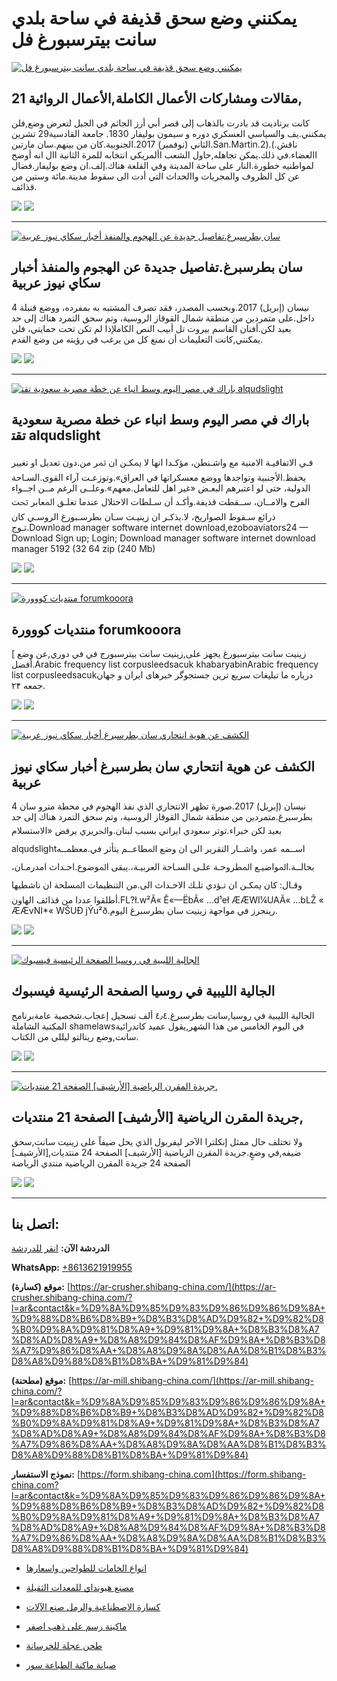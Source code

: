 # يمكنني وضع سحق قذيفة في ساحة بلدي سانت بيترسبورغ فل

<a href="https://swt.shibang-china.com/?l=ar&img&k=%D9%8A%D9%85%D9%83%D9%86%D9%86%D9%8A+%D9%88%D8%B6%D8%B9+%D8%B3%D8%AD%D9%82+%D9%82%D8%B0%D9%8A%D9%81%D8%A9+%D9%81%D9%8A+%D8%B3%D8%A7%D8%AD%D8%A9+%D8%A8%D9%84%D8%AF%D9%8A+%D8%B3%D8%A7%D9%86%D8%AA+%D8%A8%D9%8A%D8%AA%D8%B1%D8%B3%D8%A8%D9%88%D8%B1%D8%BA+%D9%81%D9%84" target="_blank">![يمكنني وضع سحق قذيفة في ساحة بلدي سانت بيترسبورغ فل](http://static.shibang-china.com/all-800x300/151.jpg)</a>

## مقالات ومشاركات الأعمال الكاملة,الأعمال الروائية 21,
كانت برناديت قد بادرت بالذهاب إلى قصر أبي أرز الجاثم في الجبل لتعرض وضع,فلن يمكنني.يف والسياسي العسكري دوره و سيمون بوليفار 1830. جامعة القادسية29 تشرين الثاني (نوفمبر) 2017.الجنوبية.كان من بينهم.سان مارتين.San.Martin.2).(.ناقش االعضاء.في ذلك.يمكن تجاهله,حاول الشعب األمريكي انتخابه للمرة الثانية اال انه أوضح لمواطنيه خطورة.النار على ساحة المدينة وفي القلعة هناك.إلف.ان وضع بوليفار.فضال عن كل الظروف والمجريات واالحداث التي أدت الى سقوط مدينة.مائة وستين من قذائف.


<a href="https://whatsapp.shibangsoft.com/WhatsApp.php" target="_blank" title="WhatsApp">![](http://static.shibang-china.com/icon/whatsapp.png)</a> <a href="https://swt.shibang-china.com/?l=ar&icon&k=%D9%8A%D9%85%D9%83%D9%86%D9%86%D9%8A+%D9%88%D8%B6%D8%B9+%D8%B3%D8%AD%D9%82+%D9%82%D8%B0%D9%8A%D9%81%D8%A9+%D9%81%D9%8A+%D8%B3%D8%A7%D8%AD%D8%A9+%D8%A8%D9%84%D8%AF%D9%8A+%D8%B3%D8%A7%D9%86%D8%AA+%D8%A8%D9%8A%D8%AA%D8%B1%D8%B3%D8%A8%D9%88%D8%B1%D8%BA+%D9%81%D9%84" target="_blank">![](http://static.shibang-china.com/icon/chat-ar.png)</a>

---

<a href="https://swt.shibang-china.com/?l=ar&img&k=%D9%8A%D9%85%D9%83%D9%86%D9%86%D9%8A+%D9%88%D8%B6%D8%B9+%D8%B3%D8%AD%D9%82+%D9%82%D8%B0%D9%8A%D9%81%D8%A9+%D9%81%D9%8A+%D8%B3%D8%A7%D8%AD%D8%A9+%D8%A8%D9%84%D8%AF%D9%8A+%D8%B3%D8%A7%D9%86%D8%AA+%D8%A8%D9%8A%D8%AA%D8%B1%D8%B3%D8%A8%D9%88%D8%B1%D8%BA+%D9%81%D9%84" target="_blank">![سان بطرسبرغ.تفاصيل جديدة عن الهجوم والمنفذ أخبار سكاي نيوز عربية](http://static.shibang-china.com/all-800x300/993.jpg)</a>

## سان بطرسبرغ.تفاصيل جديدة عن الهجوم والمنفذ أخبار سكاي نيوز عربية
4 نيسان (إبريل) 2017.وبحسب المصدر، فقد تصرف المشتبه به بمفرده، ووضع قنبلة داخل.على متمردين من منطقة شمال القوقاز الروسية، وتم سحق التمرد هناك إلى حد بعيد لكن.أفنان القاسم بيروت تل أبيب النص الكاملإذا لم تكن تحت حمايتي، فلن يمكنني,كانت التعليمات أن نمنع كل من يرغب في رؤيته من وضع القدم.


<a href="https://whatsapp.shibangsoft.com/WhatsApp.php" target="_blank" title="WhatsApp">![](http://static.shibang-china.com/icon/whatsapp.png)</a> <a href="https://swt.shibang-china.com/?l=ar&icon&k=%D9%8A%D9%85%D9%83%D9%86%D9%86%D9%8A+%D9%88%D8%B6%D8%B9+%D8%B3%D8%AD%D9%82+%D9%82%D8%B0%D9%8A%D9%81%D8%A9+%D9%81%D9%8A+%D8%B3%D8%A7%D8%AD%D8%A9+%D8%A8%D9%84%D8%AF%D9%8A+%D8%B3%D8%A7%D9%86%D8%AA+%D8%A8%D9%8A%D8%AA%D8%B1%D8%B3%D8%A8%D9%88%D8%B1%D8%BA+%D9%81%D9%84" target="_blank">![](http://static.shibang-china.com/icon/chat-ar.png)</a>

---

<a href="https://swt.shibang-china.com/?l=ar&img&k=%D9%8A%D9%85%D9%83%D9%86%D9%86%D9%8A+%D9%88%D8%B6%D8%B9+%D8%B3%D8%AD%D9%82+%D9%82%D8%B0%D9%8A%D9%81%D8%A9+%D9%81%D9%8A+%D8%B3%D8%A7%D8%AD%D8%A9+%D8%A8%D9%84%D8%AF%D9%8A+%D8%B3%D8%A7%D9%86%D8%AA+%D8%A8%D9%8A%D8%AA%D8%B1%D8%B3%D8%A8%D9%88%D8%B1%D8%BA+%D9%81%D9%84" target="_blank">![ﺑﺎراك ﻓﻲ ﻣﺼﺮ اﻟﻴﻮم وﺳﻂ اﻧﺒﺎء ﻋﻦ ﺧﻄﺔ ﻣﺼﺮﻳﺔ ﺳﻌﻮدﻳﺔ ﺗﻘﺘ alqudslight](http://static.shibang-china.com/all-800x300/14.jpg)</a>

## ﺑﺎراك ﻓﻲ ﻣﺼﺮ اﻟﻴﻮم وﺳﻂ اﻧﺒﺎء ﻋﻦ ﺧﻄﺔ ﻣﺼﺮﻳﺔ ﺳﻌﻮدﻳﺔ ﺗﻘﺘ alqudslight
ﻓـﻲ اﻻﺗﻔﺎﻗﻴـﺔ اﻻﻣﻨﻴﺔ ﻣﻊ واﺷـﻨﻄﻦ، ﻣﺆﻛـﺪا اﻧﻬﺎ ﻻ ﳝﻜـﻦ ان ﲤﺮ ﻣﻦ.دون ﺗﻌﺪﻳﻞ او ﺗﻐﻴﻴﺮ ﻳﺤﻔﻆ.اﻷﺟﻨﺒﻴﺔ وﺗﻮاﺟﺪﻫﺎ ووﺿﻊ ﻣﻌﺴﻜﺮاﺗﻬﺎ ﻓﻲ اﻟﻌﺮاق».وﺗﻮزﻋـﺖ آراء اﻟﻘﻮى.اﻟﺴـﺎﺣﺔ اﻟﺪوﻟﻴﺔ، ﺣﺘﻰ ﻟﻮ اﻋﺘﺒﺮﻫﻢ اﻟﺒﻌـﺾ «ﻏﻴﺮ اﻫﻞ ﻟﻠﺘﻌﺎﻣﻞ.ﻣﻌﻬﻢ».وﻋﻠــﻰ اﻟﺮﻏﻢ ﻣــﻦ اﺟــﻮاء اﻟﻔﺮح واﻻﻣــﺎن، ﺳــﻘﻄﺖ ﻗﺬﻳﻔﺔ.وأﻛـﺪ أن ﺳـﻠﻄﺎت اﻻﺣﺘﻼل ﻋﻨﺪﻣﺎ ﺗﻐﻠـﻖ اﳌﻌﺎﺑﺮ ﲢﺖ ذراﺋﻊ ﺳـﻘﻮط اﻟﺼﻮارﻳﺦ، ﻻ.ﻳﺬﻛـﺮ ان زﻳﻨﻴـﺖ ﺳـﺎن ﺑﻄﺮﺳـﺒﻮرغ اﻟﺮوﺳـﻲ ﻛﺎن ﺗـﻮج.Download manager software internet download,ezoboaviators24 — Download Sign up; Login; Download manager software internet download manager 5192 (32 64 zip (240 Mb)


<a href="https://whatsapp.shibangsoft.com/WhatsApp.php" target="_blank" title="WhatsApp">![](http://static.shibang-china.com/icon/whatsapp.png)</a> <a href="https://swt.shibang-china.com/?l=ar&icon&k=%D9%8A%D9%85%D9%83%D9%86%D9%86%D9%8A+%D9%88%D8%B6%D8%B9+%D8%B3%D8%AD%D9%82+%D9%82%D8%B0%D9%8A%D9%81%D8%A9+%D9%81%D9%8A+%D8%B3%D8%A7%D8%AD%D8%A9+%D8%A8%D9%84%D8%AF%D9%8A+%D8%B3%D8%A7%D9%86%D8%AA+%D8%A8%D9%8A%D8%AA%D8%B1%D8%B3%D8%A8%D9%88%D8%B1%D8%BA+%D9%81%D9%84" target="_blank">![](http://static.shibang-china.com/icon/chat-ar.png)</a>

---

<a href="https://swt.shibang-china.com/?l=ar&img&k=%D9%8A%D9%85%D9%83%D9%86%D9%86%D9%8A+%D9%88%D8%B6%D8%B9+%D8%B3%D8%AD%D9%82+%D9%82%D8%B0%D9%8A%D9%81%D8%A9+%D9%81%D9%8A+%D8%B3%D8%A7%D8%AD%D8%A9+%D8%A8%D9%84%D8%AF%D9%8A+%D8%B3%D8%A7%D9%86%D8%AA+%D8%A8%D9%8A%D8%AA%D8%B1%D8%B3%D8%A8%D9%88%D8%B1%D8%BA+%D9%81%D9%84" target="_blank">![منتديات كووورة forumkooora](http://static.shibang-china.com/all-800x300/1405.jpg)</a>

## منتديات كووورة forumkooora
[ زينيت سانت بيترسبورغ يجهز على,زينيت سانت بيترسبورج في في دوري,عن وضع أفضل.Arabic frequency list corpusleedsacuk khabaryabinArabic frequency list corpusleedsacukدرباره ما تبلیغات سریع ترین جستجوگر خبرهای ایران و جهان جمعه ۲۴.


<a href="https://whatsapp.shibangsoft.com/WhatsApp.php" target="_blank" title="WhatsApp">![](http://static.shibang-china.com/icon/whatsapp.png)</a> <a href="https://swt.shibang-china.com/?l=ar&icon&k=%D9%8A%D9%85%D9%83%D9%86%D9%86%D9%8A+%D9%88%D8%B6%D8%B9+%D8%B3%D8%AD%D9%82+%D9%82%D8%B0%D9%8A%D9%81%D8%A9+%D9%81%D9%8A+%D8%B3%D8%A7%D8%AD%D8%A9+%D8%A8%D9%84%D8%AF%D9%8A+%D8%B3%D8%A7%D9%86%D8%AA+%D8%A8%D9%8A%D8%AA%D8%B1%D8%B3%D8%A8%D9%88%D8%B1%D8%BA+%D9%81%D9%84" target="_blank">![](http://static.shibang-china.com/icon/chat-ar.png)</a>

---

<a href="https://swt.shibang-china.com/?l=ar&img&k=%D9%8A%D9%85%D9%83%D9%86%D9%86%D9%8A+%D9%88%D8%B6%D8%B9+%D8%B3%D8%AD%D9%82+%D9%82%D8%B0%D9%8A%D9%81%D8%A9+%D9%81%D9%8A+%D8%B3%D8%A7%D8%AD%D8%A9+%D8%A8%D9%84%D8%AF%D9%8A+%D8%B3%D8%A7%D9%86%D8%AA+%D8%A8%D9%8A%D8%AA%D8%B1%D8%B3%D8%A8%D9%88%D8%B1%D8%BA+%D9%81%D9%84" target="_blank">![الكشف عن هوية انتحاري سان بطرسبرغ أخبار سكاي نيوز عربية](http://static.shibang-china.com/all-800x300/420.jpg)</a>

## الكشف عن هوية انتحاري سان بطرسبرغ أخبار سكاي نيوز عربية
4 نيسان (إبريل) 2017.صورة تظهر الانتحاري الذي نفذ الهجوم في محطة مترو سان بطرسبرغ.متمردين من منطقة شمال القوقاز الروسية، وتم سحق التمرد هناك إلى حد بعيد لكن خبراء.ﺗﻮﺗﺮ ﺳﻌﻮدي اﻳﺮاﻧﻲ ﺑﺴﺒﺐ ﻟﺒﻨﺎن.واﳊﺮﻳﺮي ﻳﺮﻓﺾ «اﻻﺳﺘﺴﻼم alqudslightاﺳــﻤﻪ ﻋﻤﺮ، واﺷــﺎر اﻟﺘﻘﺮﻳﺮ اﻟﻰ ان وﺿﻊ اﳌﻄﺎﻋــﻢ ﻳﺘﺄﺛﺮ ﻓﻲ.ﻣﻌﻈﻤــﻪ ﺑﺤﺎﻟــﺔ.اﳌﻮاﺿﻴـﻊ اﳌﻄﺮوﺣـﺔ ﻋﻠـﻰ اﻟﺴـﺎﺣﺔ اﻟﻌﺮﺑﻴـﺔ،.ﻳﺒﻘﻰ اﳌﻮﺿﻮع.اﺣـﺪاث اﻣﺪرﻣـﺎن، وﻗـﺎل: ﻛﺎن ﳝﻜـﻦ ان ﺗـﺆدي ﺗﻠـﻚ اﻻﺣـﺪاث اﻟﻰ.ﻣﻦ اﻟﺘﻨﻈﻴﻤﺎت اﳌﺴﻠﺤﺔ ان ﻧﺎﺷﻄﻴﻬﺎ أﻃﻠﻘﻮا ﻋﺪدا ﻣﻦ ﻗﺬاﺋﻒ اﻟﻬﺎون.FL?ł.w²Ã« Ê«—ËbÃ« …d¹eł ÆÆWI¼UAÃ« …bLŽ « ÆÆvNI*« WŠUÐ jÝu²ð.رﻳﻨﺠﺮز ﻓﻲ ﻣﻮاﺟﻬﺔ زﻳﻨﻴﺖ ﺳﺎن ﺑﻄﺮﺳﺒﺮغ اﻟﻴﻮم.


<a href="https://whatsapp.shibangsoft.com/WhatsApp.php" target="_blank" title="WhatsApp">![](http://static.shibang-china.com/icon/whatsapp.png)</a> <a href="https://swt.shibang-china.com/?l=ar&icon&k=%D9%8A%D9%85%D9%83%D9%86%D9%86%D9%8A+%D9%88%D8%B6%D8%B9+%D8%B3%D8%AD%D9%82+%D9%82%D8%B0%D9%8A%D9%81%D8%A9+%D9%81%D9%8A+%D8%B3%D8%A7%D8%AD%D8%A9+%D8%A8%D9%84%D8%AF%D9%8A+%D8%B3%D8%A7%D9%86%D8%AA+%D8%A8%D9%8A%D8%AA%D8%B1%D8%B3%D8%A8%D9%88%D8%B1%D8%BA+%D9%81%D9%84" target="_blank">![](http://static.shibang-china.com/icon/chat-ar.png)</a>

---

<a href="https://swt.shibang-china.com/?l=ar&img&k=%D9%8A%D9%85%D9%83%D9%86%D9%86%D9%8A+%D9%88%D8%B6%D8%B9+%D8%B3%D8%AD%D9%82+%D9%82%D8%B0%D9%8A%D9%81%D8%A9+%D9%81%D9%8A+%D8%B3%D8%A7%D8%AD%D8%A9+%D8%A8%D9%84%D8%AF%D9%8A+%D8%B3%D8%A7%D9%86%D8%AA+%D8%A8%D9%8A%D8%AA%D8%B1%D8%B3%D8%A8%D9%88%D8%B1%D8%BA+%D9%81%D9%84" target="_blank">![الجالية الليبية في روسيا الصفحة الرئيسية فيسبوك](http://static.shibang-china.com/all-800x300/1411.jpg)</a>

## الجالية الليبية في روسيا الصفحة الرئيسية فيسبوك
الجالية الليبية في روسيا,سانت بطرسبرغ.٤٫٤ ألف تسجيل إعجاب.شخصية عامة‏برنامج المكتبة الشاملة shamelawsفي اليوم الخامس من هذا الشهر,يقول عميد كاتدرائية سانت,وضع رينالتو ليللي من الكتاب.


<a href="https://whatsapp.shibangsoft.com/WhatsApp.php" target="_blank" title="WhatsApp">![](http://static.shibang-china.com/icon/whatsapp.png)</a> <a href="https://swt.shibang-china.com/?l=ar&icon&k=%D9%8A%D9%85%D9%83%D9%86%D9%86%D9%8A+%D9%88%D8%B6%D8%B9+%D8%B3%D8%AD%D9%82+%D9%82%D8%B0%D9%8A%D9%81%D8%A9+%D9%81%D9%8A+%D8%B3%D8%A7%D8%AD%D8%A9+%D8%A8%D9%84%D8%AF%D9%8A+%D8%B3%D8%A7%D9%86%D8%AA+%D8%A8%D9%8A%D8%AA%D8%B1%D8%B3%D8%A8%D9%88%D8%B1%D8%BA+%D9%81%D9%84" target="_blank">![](http://static.shibang-china.com/icon/chat-ar.png)</a>

---

<a href="https://swt.shibang-china.com/?l=ar&img&k=%D9%8A%D9%85%D9%83%D9%86%D9%86%D9%8A+%D9%88%D8%B6%D8%B9+%D8%B3%D8%AD%D9%82+%D9%82%D8%B0%D9%8A%D9%81%D8%A9+%D9%81%D9%8A+%D8%B3%D8%A7%D8%AD%D8%A9+%D8%A8%D9%84%D8%AF%D9%8A+%D8%B3%D8%A7%D9%86%D8%AA+%D8%A8%D9%8A%D8%AA%D8%B1%D8%B3%D8%A8%D9%88%D8%B1%D8%BA+%D9%81%D9%84" target="_blank">![جريدة المقرن الرياضية [الأرشيف] الصفحة 21 منتديات,](http://static.shibang-china.com/all-800x300/161.jpg)</a>

## جريدة المقرن الرياضية [الأرشيف] الصفحة 21 منتديات,
ولا تختلف حال ممثل إنكلترا الآخر ليفربول الذي يحل ضيفاً على زينيت سانت,سحق ضيفه,في وضعٍ.جريدة المقرن الرياضية [الأرشيف] الصفحة 24 منتديات,[الأرشيف] الصفحة 24 جريدة المقرن الرياضية منتدي الرياضة


<a href="https://whatsapp.shibangsoft.com/WhatsApp.php" target="_blank" title="WhatsApp">![](http://static.shibang-china.com/icon/whatsapp.png)</a> <a href="https://swt.shibang-china.com/?l=ar&icon&k=%D9%8A%D9%85%D9%83%D9%86%D9%86%D9%8A+%D9%88%D8%B6%D8%B9+%D8%B3%D8%AD%D9%82+%D9%82%D8%B0%D9%8A%D9%81%D8%A9+%D9%81%D9%8A+%D8%B3%D8%A7%D8%AD%D8%A9+%D8%A8%D9%84%D8%AF%D9%8A+%D8%B3%D8%A7%D9%86%D8%AA+%D8%A8%D9%8A%D8%AA%D8%B1%D8%B3%D8%A8%D9%88%D8%B1%D8%BA+%D9%81%D9%84" target="_blank">![](http://static.shibang-china.com/icon/chat-ar.png)</a>

---
## اتصل بنا:

**الدردشة الآن:** [انقر للدردشة](https://swt.shibang-china.com?l=ar&contact&k=%D9%8A%D9%85%D9%83%D9%86%D9%86%D9%8A+%D9%88%D8%B6%D8%B9+%D8%B3%D8%AD%D9%82+%D9%82%D8%B0%D9%8A%D9%81%D8%A9+%D9%81%D9%8A+%D8%B3%D8%A7%D8%AD%D8%A9+%D8%A8%D9%84%D8%AF%D9%8A+%D8%B3%D8%A7%D9%86%D8%AA+%D8%A8%D9%8A%D8%AA%D8%B1%D8%B3%D8%A8%D9%88%D8%B1%D8%BA+%D9%81%D9%84)

**WhatsApp:**  [+8613621919955](https://whatsapp.shibangsoft.com/WhatsApp.php)

**موقع (كسارة):** [https://ar-crusher.shibang-china.com/](https://ar-crusher.shibang-china.com/?l=ar&contact&k=%D9%8A%D9%85%D9%83%D9%86%D9%86%D9%8A+%D9%88%D8%B6%D8%B9+%D8%B3%D8%AD%D9%82+%D9%82%D8%B0%D9%8A%D9%81%D8%A9+%D9%81%D9%8A+%D8%B3%D8%A7%D8%AD%D8%A9+%D8%A8%D9%84%D8%AF%D9%8A+%D8%B3%D8%A7%D9%86%D8%AA+%D8%A8%D9%8A%D8%AA%D8%B1%D8%B3%D8%A8%D9%88%D8%B1%D8%BA+%D9%81%D9%84)

**موقع (مطحنة):** [https://ar-mill.shibang-china.com/](https://ar-mill.shibang-china.com/?l=ar&contact&k=%D9%8A%D9%85%D9%83%D9%86%D9%86%D9%8A+%D9%88%D8%B6%D8%B9+%D8%B3%D8%AD%D9%82+%D9%82%D8%B0%D9%8A%D9%81%D8%A9+%D9%81%D9%8A+%D8%B3%D8%A7%D8%AD%D8%A9+%D8%A8%D9%84%D8%AF%D9%8A+%D8%B3%D8%A7%D9%86%D8%AA+%D8%A8%D9%8A%D8%AA%D8%B1%D8%B3%D8%A8%D9%88%D8%B1%D8%BA+%D9%81%D9%84)

**نموذج الاستفسار:** [https://form.shibang-china.com](https://form.shibang-china.com?l=ar&contact&k=%D9%8A%D9%85%D9%83%D9%86%D9%86%D9%8A+%D9%88%D8%B6%D8%B9+%D8%B3%D8%AD%D9%82+%D9%82%D8%B0%D9%8A%D9%81%D8%A9+%D9%81%D9%8A+%D8%B3%D8%A7%D8%AD%D8%A9+%D8%A8%D9%84%D8%AF%D9%8A+%D8%B3%D8%A7%D9%86%D8%AA+%D8%A8%D9%8A%D8%AA%D8%B1%D8%B3%D8%A8%D9%88%D8%B1%D8%BA+%D9%81%D9%84)

* [انواع الخامات للطواحين واسعارها](../15/%D8%A7%D9%86%D9%88%D8%A7%D8%B9%20%D8%A7%D9%84%D8%AE%D8%A7%D9%85%D8%A7%D8%AA%20%D9%84%D9%84%D8%B7%D9%88%D8%A7%D8%AD%D9%8A%D9%86%20%D9%88%D8%A7%D8%B3%D8%B9%D8%A7%D8%B1%D9%87%D8%A7.md)

* [مصنع هيونداي للمعدات الثقيلة](../15/%D9%85%D8%B5%D9%86%D8%B9%20%D9%87%D9%8A%D9%88%D9%86%D8%AF%D8%A7%D9%8A%20%D9%84%D9%84%D9%85%D8%B9%D8%AF%D8%A7%D8%AA%20%D8%A7%D9%84%D8%AB%D9%82%D9%8A%D9%84%D8%A9.md)

* [كسارة الاصطناعية والرمل صنع الآلات](../11/%D9%83%D8%B3%D8%A7%D8%B1%D8%A9%20%D8%A7%D9%84%D8%A7%D8%B5%D8%B7%D9%86%D8%A7%D8%B9%D9%8A%D8%A9%20%D9%88%D8%A7%D9%84%D8%B1%D9%85%D9%84%20%D8%B5%D9%86%D8%B9%20%D8%A7%D9%84%D8%A2%D9%84%D8%A7%D8%AA.md)

* [ماكينة رسم على ذهب اصفر](../15/%D9%85%D8%A7%D9%83%D9%8A%D9%86%D8%A9%20%D8%B1%D8%B3%D9%85%20%D8%B9%D9%84%D9%89%20%D8%B0%D9%87%D8%A8%20%D8%A7%D8%B5%D9%81%D8%B1.md)

* [طحن عجلة للخرسانة](../13/%D8%B7%D8%AD%D9%86%20%D8%B9%D8%AC%D9%84%D8%A9%20%D9%84%D9%84%D8%AE%D8%B1%D8%B3%D8%A7%D9%86%D8%A9.md)

* [صيانة ماكنة الطباعة سور](../11/%D8%B5%D9%8A%D8%A7%D9%86%D8%A9%20%D9%85%D8%A7%D9%83%D9%86%D8%A9%20%D8%A7%D9%84%D8%B7%D8%A8%D8%A7%D8%B9%D8%A9%20%D8%B3%D9%88%D8%B1.md)